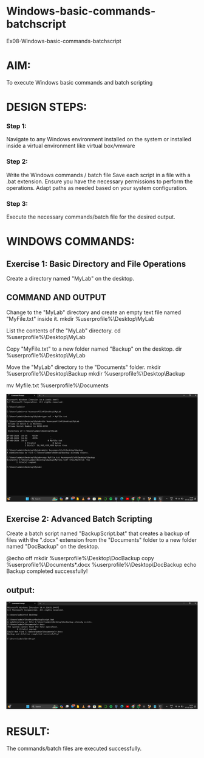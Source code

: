 # Windows-basic-commands-batchscript
Ex08-Windows-basic-commands-batchscript

# AIM:
To execute Windows basic commands and batch scripting

# DESIGN STEPS:

### Step 1:

Navigate to any Windows environment installed on the system or installed inside a virtual environment like virtual box/vmware 

### Step 2:

Write the Windows commands / batch file
Save each script in a file with a .bat extension.
Ensure you have the necessary permissions to perform the operations.
Adapt paths as needed based on your system configuration.
### Step 3:

Execute the necessary commands/batch file for the desired output. 




# WINDOWS COMMANDS:
## Exercise 1: Basic Directory and File Operations
Create a directory named "MyLab" on the desktop.


## COMMAND AND OUTPUT
Change to the "MyLab" directory and create an empty text file named "MyFile.txt" inside it. mkdir %userprofile%\Desktop\MyLab

List the contents of the "MyLab" directory. cd %userprofile%\Desktop\MyLab

Copy "MyFile.txt" to a new folder named "Backup" on the desktop. dir %userprofile%\Desktop\MyLab

Move the "MyLab" directory to the "Documents" folder. mkdir %userprofile%\Desktop\Backup mkdir %userprofile%\Desktop\Backup

mv Myfile.txt %userprofile%\Documents

![alt text](image-8.png)


## Exercise 2: Advanced Batch Scripting
Create a batch script named "BackupScript.bat" that creates a backup of files with the ".docx" extension from the "Documents" folder to a new folder named "DocBackup" on the desktop.

@echo off mkdir %userprofile%\Desktop\DocBackup copy %userprofile%\Documents*.docx %userprofile%\Desktop\DocBackup echo Backup completed successfully!


## output:
![alt text](image-9.png)





# RESULT:
The commands/batch files are executed successfully.

